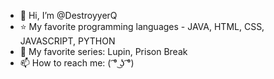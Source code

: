 - 👋 Hi, I’m @DestroyyerQ
- ⭐ My favorite programming languages - JAVA, HTML, CSS, JAVASCRIPT, PYTHON
- 🎥 My favorite series: Lupin, Prison Break
- 📫 How to reach me: ( ͡° ͜ʖ ͡°)
